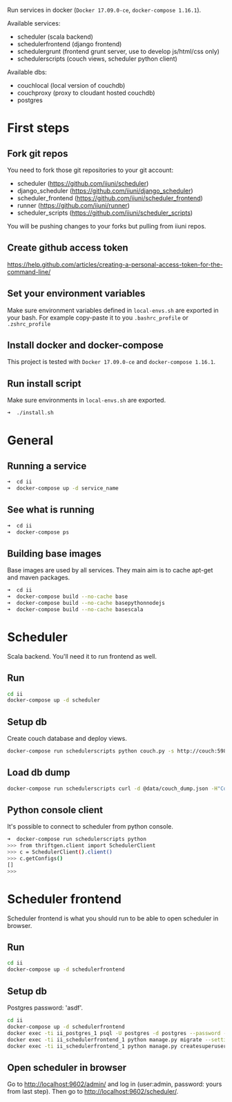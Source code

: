 Run services in docker (`Docker 17.09.0-ce`, `docker-compose 1.16.1`).

Available services:

* scheduler (scala backend)
* schedulerfrontend (django frontend)
* schedulergrunt (frontend grunt server, use to develop js/html/css only)
* schedulerscripts (couch views, scheduler python client)


Available dbs:

* couchlocal (local version of couchdb)
* couchproxy (proxy to cloudant hosted couchdb)
* postgres


First steps
===========

Fork git repos
--------------

You need to fork those git repositories to your git account:

* scheduler (https://github.com/iiuni/scheduler)
* django_scheduler (https://github.com/iiuni/django_scheduler)
* scheduler_frontend (https://github.com/iiuni/scheduler_frontend)
* runner (https://github.com/iiuni/runner)
* scheduler_scripts (https://github.com/iiuni/scheduler_scripts)

You will be pushing changes to your forks but pulling from iiuni repos.

Create github access token
--------------------------

https://help.github.com/articles/creating-a-personal-access-token-for-the-command-line/


Set your environment variables
------------------------------

Make sure environment variables defined in `local-envs.sh` are exported in your bash.
For example copy-paste it to you `.bashrc_profile` or `.zshrc_profile`

Install docker and docker-compose
---------------------------------

This project is tested with `Docker 17.09.0-ce` and `docker-compose 1.16.1`.

Run install script
------------------

Make sure environments in `local-envs.sh` are exported.

```bash
➜  ./install.sh
```

General
=======

Running a service
-----------------

```bash
➜  cd ii
➜  docker-compose up -d service_name
```

See what is running
-------------------

```bash
➜  cd ii
➜  docker-compose ps
```

Building base images
--------------------

Base images are used by all services. They main aim is to cache apt-get and maven packages.

```bash
➜  cd ii
➜  docker-compose build --no-cache base
➜  docker-compose build --no-cache basepythonnodejs
➜  docker-compose build --no-cache basescala
```

Scheduler
=========

Scala backend. You'll need it to run frontend as well.

Run
---

```bash
cd ii
docker-compose up -d scheduler
```

Setup db
--------

Create couch database and deploy views.

```bash
docker-compose run schedulerscripts python couch.py -s http://couch:5984 -d scheduler
```

Load db dump
------------

```bash
docker-compose run schedulerscripts curl -d @data/couch_dump.json -H"Content-Type: application/json" -X POST http://couch:5984/scheduler/_bulk_docs
```

Python console client
---------------------

It's possible to connect to scheduler from python console.

```bash
➜  docker-compose run schedulerscripts python
>>> from thriftgen.client import SchedulerClient
>>> c = SchedulerClient().client()
>>> c.getConfigs()
[]
>>>
```

Scheduler frontend
==================

Scheduler frontend is what you should run to be able to open scheduler in browser.

Run
---

```bash
cd ii
docker-compose up -d schedulerfrontend
```

Setup db
--------

Postgres password: 'asdf'.

```bash
cd ii
docker-compose up -d schedulerfrontend
docker exec -ti ii_postgres_1 psql -U postgres -d postgres --password -c 'create database scheduler_frontend;'
docker exec -ti ii_schedulerfrontend_1 python manage.py migrate --settings=scheduler_frontend.settings_docker
docker exec -ti ii_schedulerfrontend_1 python manage.py createsuperuser --username admin --email admin@cs.uni.wroc.pl --settings=scheduler_frontend.settings_docker
```

Open scheduler in browser
-------------------------

Go to [http://localhost:9602/admin/](http://localhost:9602/admin/) and log in (user:admin, password: yours from last step).
Then go to [http://localhost:9602/scheduler/](http://localhost:9602/scheduler/).
